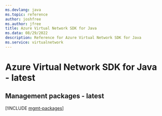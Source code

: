 ```yaml
---
ms.devlang: java
ms.topic: reference
author: joshfree
ms.author: jfree
title: Azure Virtual Network SDK for Java
ms.data: 08/29/2022
description: Reference for Azure Virtual Network SDK for Java
ms.service: virtualnetwork
---
```

# Azure Virtual Network SDK for Java - latest

## Management packages - latest
[!INCLUDE [mgmt-packages](virtual-network-mgmt-index.md)]